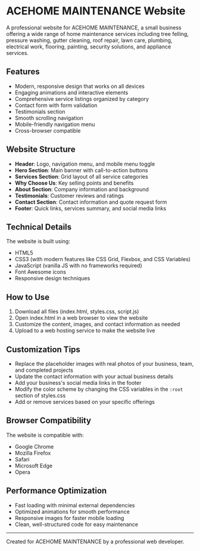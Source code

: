 # ACEHOME MAINTENANCE Website

A professional website for ACEHOME MAINTENANCE, a small business offering a wide range of home maintenance services including tree felling, pressure washing, gutter cleaning, roof repair, lawn care, plumbing, electrical work, flooring, painting, security solutions, and appliance services.

## Features

- Modern, responsive design that works on all devices
- Engaging animations and interactive elements
- Comprehensive service listings organized by category
- Contact form with form validation
- Testimonials section
- Smooth scrolling navigation
- Mobile-friendly navigation menu
- Cross-browser compatible

## Website Structure

- **Header**: Logo, navigation menu, and mobile menu toggle
- **Hero Section**: Main banner with call-to-action buttons
- **Services Section**: Grid layout of all service categories
- **Why Choose Us**: Key selling points and benefits
- **About Section**: Company information and background
- **Testimonials**: Customer reviews and ratings
- **Contact Section**: Contact information and quote request form
- **Footer**: Quick links, services summary, and social media links

## Technical Details

The website is built using:
- HTML5
- CSS3 (with modern features like CSS Grid, Flexbox, and CSS Variables)
- JavaScript (vanilla JS with no frameworks required)
- Font Awesome icons
- Responsive design techniques

## How to Use

1. Download all files (index.html, styles.css, script.js)
2. Open index.html in a web browser to view the website
3. Customize the content, images, and contact information as needed
4. Upload to a web hosting service to make the website live

## Customization Tips

- Replace the placeholder images with real photos of your business, team, and completed projects
- Update the contact information with your actual business details
- Add your business's social media links in the footer
- Modify the color scheme by changing the CSS variables in the `:root` section of styles.css
- Add or remove services based on your specific offerings

## Browser Compatibility

The website is compatible with:
- Google Chrome
- Mozilla Firefox
- Safari
- Microsoft Edge
- Opera

## Performance Optimization

- Fast loading with minimal external dependencies
- Optimized animations for smooth performance
- Responsive images for faster mobile loading
- Clean, well-structured code for easy maintenance

---

Created for ACEHOME MAINTENANCE by a professional web developer. 